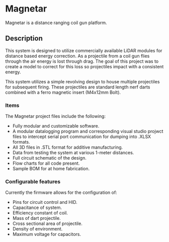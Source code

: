 # Magnetar
Magnetar is a distance ranging coil gun platform.

## Description
This system is designed to utilize commercially available LiDAR modules for distance based energy correction. As a projectile from a coil gun flies through the air energy is lost through drag. The goal of this project was to create a model to correct for this loss so projectiles impact with a consistent energy.

This system utilizes a simple revolving design to house multiple projectiles for subsequent firing. These projectiles are standard length nerf darts combined with a ferro magnetic insert (M4x12mm Bolt).

### Items
The Magnetar project files include the following: 
- Fully modular and customizable software.
- A modular datalogging program and corresponding visual studio projwct files to intercept serial port communication for dumping into .XLSX formats.
- All 3D files in .STL format for additive manufacturing.
- Data from testing the system at various 1-meter distances.
- Full circuit schematic of the design.
- Flow charts for all code present.
- Sample BOM for at home fabrication.

### Configurable features
Currently the firmware allows for the configuration of:
- Pins for circuit control and HID.
- Capacitance of system.
- Efficiency constant of coil.
- Mass of dart projectile.
- Cross sectional area of projectile.
- Density of environment.
- Maximum voltage for capacitors.


